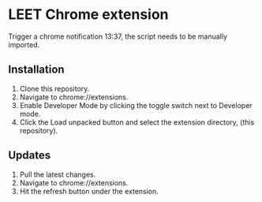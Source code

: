 # LEET Chrome extension
Trigger a chrome notification 13:37, the script needs to be manually imported.

## Installation
1. Clone this repository.
2. Navigate to chrome://extensions.
3. Enable Developer Mode by clicking the toggle switch next to Developer mode.
4. Click the Load unpacked button and select the extension directory, (this repository).

## Updates
1. Pull the latest changes.
2. Navigate to chrome://extensions.
3. Hit the refresh button under the extension.